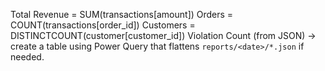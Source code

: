 Total Revenue = SUM(transactions[amount])
Orders = COUNT(transactions[order_id])
Customers = DISTINCTCOUNT(customer[customer_id])
Violation Count (from JSON) -> create a table using Power Query that flattens `reports/<date>/*.json` if needed.
